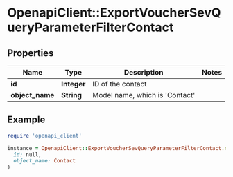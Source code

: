# OpenapiClient::ExportVoucherSevQueryParameterFilterContact

## Properties

| Name | Type | Description | Notes |
| ---- | ---- | ----------- | ----- |
| **id** | **Integer** | ID of the contact |  |
| **object_name** | **String** | Model name, which is &#39;Contact&#39; |  |

## Example

```ruby
require 'openapi_client'

instance = OpenapiClient::ExportVoucherSevQueryParameterFilterContact.new(
  id: null,
  object_name: Contact
)
```

